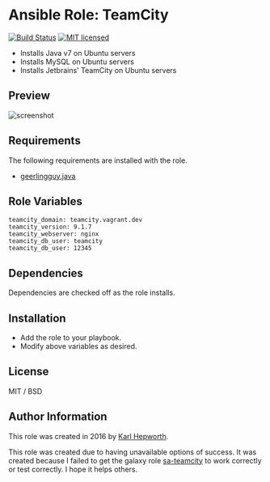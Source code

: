 # Ansible Role: TeamCity

[![Build Status](https://travis-ci.org/fubarhouse/fubarhouse.teamcity.svg?branch=master)](https://travis-ci.org/fubarhouse/fubarhouse.teamcity)
[![MIT licensed](https://img.shields.io/badge/license-MIT-blue.svg)](https://raw.githubusercontent.com/fubarhouse/fubarhouse.teamcity/master/LICENSE)

* Installs Java v7 on Ubuntu servers
* Installs MySQL on Ubuntu servers
* Installs Jetbrains' TeamCity on Ubuntu servers

## Preview
![screenshot](https://raw.githubusercontent.com/fubarhouse/fubarhouse.teamcity/master/images/login-screen.png)

## Requirements

  The following requirements are installed with the role.
  * [geerlingguy.java](https://github.com/geerlingguy/ansible-role-java)

## Role Variables

    teamcity_domain: teamcity.vagrant.dev
    teamcity_version: 9.1.7
    teamcity_webserver: nginx
    teamcity_db_user: teamcity
    teamcity_db_user: 12345

## Dependencies

  Dependencies are checked off as the role installs.

## Installation

  * Add the role to your playbook.
  * Modify above variables as desired.

## License

MIT / BSD

## Author Information

This role was created in 2016 by [Karl Hepworth](https://twitter.com/fubarhouse).

This role was created due to having unavailable options of success. It was created because I failed to get the galaxy role [sa-teamcity](https://github.com/softasap/sa-teamcity) to work correctly or test correctly. I hope it helps others.

